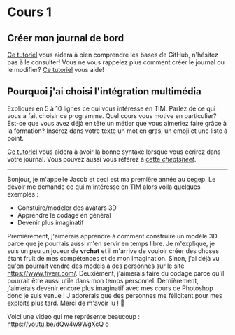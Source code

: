 # Cours 1
## Créer mon journal de bord
[Ce tutoriel](https://guides.github.com/activities/hello-world/) vous aidera à bien comprendre les bases de GitHub, n'hésitez pas à le consulter!
Vous ne vous rappelez plus comment créer le journal ou le modifier? [Ce tutoriel](https://youtu.be/lX3bpuLK_Sg) vous aide! 

## Pourquoi j'ai choisi l'intégration multimédia
Expliquer en 5 à 10 lignes ce qui vous intéresse en TIM. Parlez de ce qui vous a fait choisir ce programme. Quel cours vous motive en particulier? Est-ce que vous avez déjà en tête un métier que vous aimeriez faire grâce à la formation? Insérez dans votre texte un mot en gras, un emoji et une liste à point. 

[Ce tutoriel](https://guides.github.com/features/mastering-markdown/) vous aidera à avoir la bonne syntaxe lorsque vous écrirez dans votre journal. Vous pouvez aussi vous référez à [cette *cheatsheet*](https://github.com/tchapi/markdown-cheatsheet/blob/master/README.md). 

_________________________________________________________________________________________________________________________________________________________________________
Bonjour, je m'appelle Jacob et ceci est ma première année au cegep. Le devoir me demande ce qui m'intéresse en TIM alors voila quelques exemples :

* Constuire/modeler des avatars 3D
* Apprendre le codage en général
* Devenir plus imaginatif


Premièrement, j'aimerais apprendre à comment construire un modèle 3D parce que je pourrais aussi m'en servir en temps libre. Je m'explique, je suis un peu un joueur de **vrchat** et il m'arrive de vouloir créer des choses étant fruit de mes compétences et de mon imagination. Sinon, j'ai déjà vu qu'on pourrait vendre des models à des personnes sur le site https://www.fiverr.com/. Deuxièment, j'aimerais faire du codage parce qu'il pourrait être aussi utile dans mon temps personnel. Dernièrement, j'aimerais devenir encore plus imaginatif avec mes cours de Photoshop donc je suis venue ! J'adorerais que des personnes me félicitent pour mes exploits plus tard. Merci de m'avoir lu ! 🤠

Voici une video qui me représente beaucoup : https://youtu.be/dQw4w9WgXcQ o
